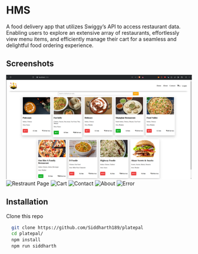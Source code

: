 # HMS

A food delivery app that utilizes Swiggy’s API to access
restaurant data.
Enabling users to explore an extensive array of restaurants,
effortlessly view menu items, and efficiently manage their cart
for a seamless and delightful food ordering experience.

## Screenshots

![Home Page](https://github.com/Siddharth189/platepal/blob/main/screenshots/home_page.png)
![Restraunt Page](https://github.com/Siddharth189/hms-rework/blob/main/screenshots/restraunt_page.png)
![Cart](https://github.com/Siddharth189/hms-rework/blob/main/screenshots/cart_page.png)
![Contact](https://github.com/Siddharth189/hms-rework/blob/main/screenshots/contact_page.png)
![About](https://github.com/Siddharth189/hms-rework/blob/main/screenshots/about_page.png)
![Error](https://github.com/Siddharth189/hms-rework/blob/main/screenshots/error_page.png)

## Installation

Clone this repo

```bash
  git clone https://github.com/Siddharth189/platepal
  cd platepal/
  npm install
  npm run siddharth
```
